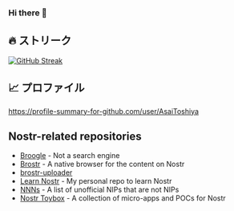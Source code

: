 ### Hi there 👋

<!--
**AsaiToshiya/AsaiToshiya** is a ✨ _special_ ✨ repository because its `README.md` (this file) appears on your GitHub profile.

Here are some ideas to get you started:

- 🔭 I’m currently working on ...
- 🌱 I’m currently learning ...
- 👯 I’m looking to collaborate on ...
- 🤔 I’m looking for help with ...
- 💬 Ask me about ...
- 📫 How to reach me: ...
- 😄 Pronouns: ...
- ⚡ Fun fact: ...
-->


<!--
## 👥 コントリビューション

<a href="https://github.com/search?q=involves%3AAsaiToshiya+-user%3AAsaiToshiya+sort%3Aupdated">
  <img src="https://vercel-github-images.vercel.app/involves.png" alt="コントリビューション" width="715" />
</a>
-->


## 🔥 ストリーク

[![GitHub Streak](https://github-readme-streak-stats-eosin.vercel.app?user=AsaiToshiya&locale=ja)](https://git.io/streak-stats)


## 📈 プロファイル

https://profile-summary-for-github.com/user/AsaiToshiya


## Nostr-related repositories

- [Broogle](https://github.com/AsaiToshiya/broogle) - Not a search engine
- [Brostr](https://github.com/AsaiToshiya/brostr) - A native browser for the content on Nostr
- [brostr-uploader](https://github.com/AsaiToshiya/brostr-uploader)
- [Learn Nostr](https://github.com/AsaiToshiya/learn-nostr) - My personal repo to learn Nostr
- [NNNs](https://github.com/AsaiToshiya/nnns) - A list of unofficial NIPs that are not NIPs
- [Nostr Toybox](https://github.com/AsaiToshiya/nostr-toybox) - A collection of micro-apps and POCs for Nostr
